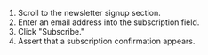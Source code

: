1. Scroll to the newsletter signup section.
2. Enter an email address into the subscription field.
3. Click "Subscribe."
4. Assert that a subscription confirmation appears.